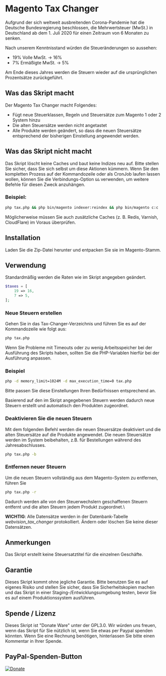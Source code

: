 # Magento Tax Changer

Aufgrund der sich weltweit ausbreitenden Corona-Pandemie hat die Deutsche Bundesregierung beschlossen, die Mehrwertsteuer (MwSt.) in Deutschland ab dem 1. Juli 2020 für einen Zeitraum von 6 Monaten zu senken.

Nach unserem Kenntnisstand würden die Steueränderungen so aussehen:

* 19% Volle MwSt. -> 16%
* 7% Ermäßigte MwSt. -> 5%

Am Ende dieses Jahres werden die Steuern wieder auf die ursprünglichen Prozentsätze zurückgeführt.

## Was das Skript macht

Der Magento Tax Changer macht Folgendes: 
 
* Fügt neue Steuerklassen, Regeln und Steuersätze zum  Magento 1 oder 2 System hinzu
* Die alten Steuersätze werden nicht angetastet
* Alle Produkte werden geändert, so dass die neuen Steuersätze entsprechend der bisherigen Einstellung angewendet werden.

## Was das Skript nicht macht

Das Skript löscht keine Caches und baut keine Indizes neu auf. Bitte stellen Sie sicher, dass Sie sich selbst um diese Aktionen kümmern. Wenn Sie den kompletten Prozess auf der Kommandozeile oder als CronJob laufen lassen wollen, können Sie die Verbindungs-Option `&&` verwenden, um weitere Befehle für diesen Zweck anzuhängen.

### Beispiel:

```Bash
php tax.php && php bin/magento indexer:reindex && php bin/magento c:c
```

Möglicherweise müssen Sie auch zusätzliche Caches (z. B. Redis, Varnish, CloudFlare) im Voraus überprüfen.

## Installation

Laden Sie die Zip-Datei herunter und entpacken Sie sie im Magento-Stamm.

## Verwendung

Standardmäßig werden die Raten wie im Skript angegeben geändert.

```php
$taxes = [
    19 => 16,
    7 => 5,
];

```

### Neue Steuern erstellen

Gehen Sie in das Tax-Changer-Verzeichnis und führen Sie es auf der Kommandozeile wie folgt aus:

```Bash
php tax.php
```

Wenn Sie Probleme mit Timeouts oder zu wenig Arbeitsspeicher bei der Ausführung des Skripts haben, sollten Sie die PHP-Variablen hierfür bei der Ausführung anpassen.

### Beispiel

```Bash
php -d memory_limit=1024M -d max_execution_time=0 tax.php
```

Bitte passen Sie diese Einstellungen Ihren Bedürfnissen entsprechend an.

Basierend auf den im Skript angegebenen Steuern werden dadurch neue Steuern erstellt und automatisch den Produkten zugeordnet.

### Deaktivieren Sie die neuen Steuern
Mit dem folgenden Befehl werden die neuen Steuersätze deaktiviert und die alten Steuersätze auf die Produkte angewendet. Die neuen Steuersätze werden im System beibehalten, z.B. für Bestellungen während des Jahresabschlusses. 

```Bash
php tax.php -b
```

### Entfernen neuer Steuern

Um die neuen Steuern vollständig aus dem Magento-System zu entfernen, führen Sie

```Bash
php tax.php -r
```

Dadurch werden alle von den Steuerwechslern geschaffenen Steuern entfernt und die alten Steuern jedem Produkt zugeordnet.\

**WICHTIG**: Alle Datensätze werden in der Datenbank-Tabelle *webvision_tax_changer* protokolliert. Ändern oder löschen Sie keine dieser Datensätzen.

## Anmerkungen

Das Skript erstellt keine Steuersatztitel für die einzelnen Geschäfte.

## Garantie
Dieses Skript kommt ohne jegliche Garantie. Bitte benutzen Sie es auf eigenes Risiko und stellen Sie sicher, dass Sie Sicherheitskopien machen und das Skript in einer Staging-/Entwicklungsumgebung testen, bevor Sie es auf einem Produktionssystem ausführen.

## Spende / Lizenz
Dieses Skript ist "Donate Ware" unter der GPL3.0. Wir würden uns freuen, wenn das Skript für Sie nützlich ist, wenn Sie etwas per Paypal spenden könnten. Wenn Sie eine Rechnung benötigen, hinterlassen Sie bitte einen Kommentar in Ihrer Spende.

## PayPal-Spenden-Button

[![Donate](https://www.paypalobjects.com/en_US/i/btn/btn_donate_SM.gif)](https://www.paypal.com/cgi-bin/webscr?cmd=_s-xclick&hosted_button_id=HDGBRLCFRTVPA)
